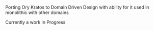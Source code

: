 Porting Ory Kratos to Domain Driven Design with ability for it used in monolithic with other domains

Currently a work in Progress